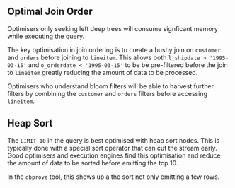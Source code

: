 ﻿
## Optimal Join Order

Optimisers only seeking left deep trees will consume signficant memory while executing the query.

The key optimisation in join ordering is to create a bushy join on `customer` and `orders` before joining
to `lineitem`. This allows both `l_shipdate > '1995-03-15'` and `o_orderdate < '1995-03-15'` to be 
be pre-filtered before the join to `lineitem` greatly reducing the amount of data to be processed.

Optimisers who understand bloom filters will be able to harvest further filters by combining the `customer`
and `orders` filters before accessing `lineitem`.

## Heap Sort

The `LIMIT 10` in the query is best optimised with heap sort nodes. This is typically done with a special
sort operator that can cut the stream early. Good optimisers and execution engines find this optimisation
and reduce the amount of data to be sorted before emitting the top 10.

In the `dbprove` tool, this shows up a the sort not only emitting a few rows.

